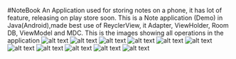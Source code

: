 #NoteBook
An Application used for storing notes on a phone, it has lot of feature, releasing on play store soon.
This is a Note application (Demo) in Java(Android),made best use of ReyclerView, it Adapter, ViewHolder, Room DB, ViewModel and MDC.
This is the images showing all operations in the application
![alt text](https://github.com/damade/NewsApp-SNG/blob/master/MainActivity.png)
![alt text](https://github.com/damade/NewsApp-SNG/blob/master/NavBar.png)
![alt text](https://github.com/damade/NewsApp-SNG/blob/master/CreateNewNote.png)
![alt text](https://github.com/damade/NewsApp-SNG/blob/master/EditExistingNote.png)
![alt text](https://github.com/damade/NewsApp-SNG/blob/master/DeleteAction.png)
![alt text](https://github.com/damade/NewsApp-SNG/blob/master/GmailMailIntent.png)
![alt text](https://github.com/damade/NewsApp-SNG/blob/master/HomeMenuBar.png)
![alt text](https://github.com/damade/NewsApp-SNG/blob/master/PersonalSentMessage.png)
![alt text](https://github.com/damade/NewsApp-SNG/blob/master/WhatsAppIntent.png)
![alt text](https://github.com/damade/NewsApp-SNG/blob/master/WhatsappSend.png)
![alt text](https://github.com/damade/NewsApp-SNG/blob/master/YahooMailIntent.png)
